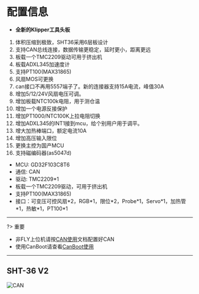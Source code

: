 # 配置信息

* **全新的Klipper工具头板**

1. 体积压缩到极致，SHT36采用6层板设计
2. 支持CAN总线连接，数据传输更稳定，延时更小，距离更远
3. 板载一个TMC2209驱动可用于挤出机
4. 板载ADXL345加速度计
5. 支持PT100(MAX31865)
6. 风扇MOS可更换
7. can接口不再用5557端子了。新的连接器支持15A电流，峰值30A
8. 增加5/12/24V风扇电压可调。
9. 增加板载NTC100k电阻，用于测仓温
10. 增加一个电源反接保护
11. 增加PT1000/NTC100K上拉电阻切换
12. 增加ADXL345的INT1接到mcu，给个别用户用于调平。
13. 增大加热棒端口，额定电流10A
14. 增加高压输入限位
15. 更换主控为国产MCU
16. 支持磁编码器(as5047d)

* MCU: GD32F103C8T6
* 通信: CAN
* 驱动: TMC2209*1
* 板载一个TMC2209驱动，可用于挤出机
* 支持PT100(MAX31865)
* 接口：可变压可控风扇\*2，RGB\*1，限位\*2，Probe\*1，Servo\*1，加热管\*1，热敏\*1，PT100\*1


----

?> 重要

* 非FLY上位机请按[CAN使用](/advanced/can_rpi.md)文档配置好CAN
* 使用CanBoot请查看[CanBoot使用](/advanced/canboot.md)

----

## SHT-36 V2

![CAN](../../images/boards/fly_sht_v2/sht36_v2.png ":no-zooom")

